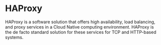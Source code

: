 # HAProxy

HAProxy is a software solution that offers high availability, load balancing, and proxy services in a Cloud Native computing environment. HAProxy is the de facto standard solution for these services for TCP and HTTP-based systems.